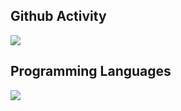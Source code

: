 ## Github Activity

![](https://github-readme-stats.vercel.app/api?username=T-K-233&show_icons=true&hide_border=true&theme=dark)

## Programming Languages

![](https://github-readme-stats.vercel.app/api/top-langs/?username=T-K-233&langs_count=20&hide=Jupyter%20Notebook&hide_border=true&layout=compact&theme=dark)

<!--
**T-K-233/T-K-233** is a ✨ _special_ ✨ repository because its `README.md` (this file) appears on your GitHub profile.

Here are some ideas to get you started:

- 🔭 I’m currently working on ...
- 🌱 I’m currently learning ...
- 👯 I’m looking to collaborate on ...
- 🤔 I’m looking for help with ...
- 💬 Ask me about ...
- 📫 How to reach me: ...
- 😄 Pronouns: ...
- ⚡ Fun fact: ...
-->
